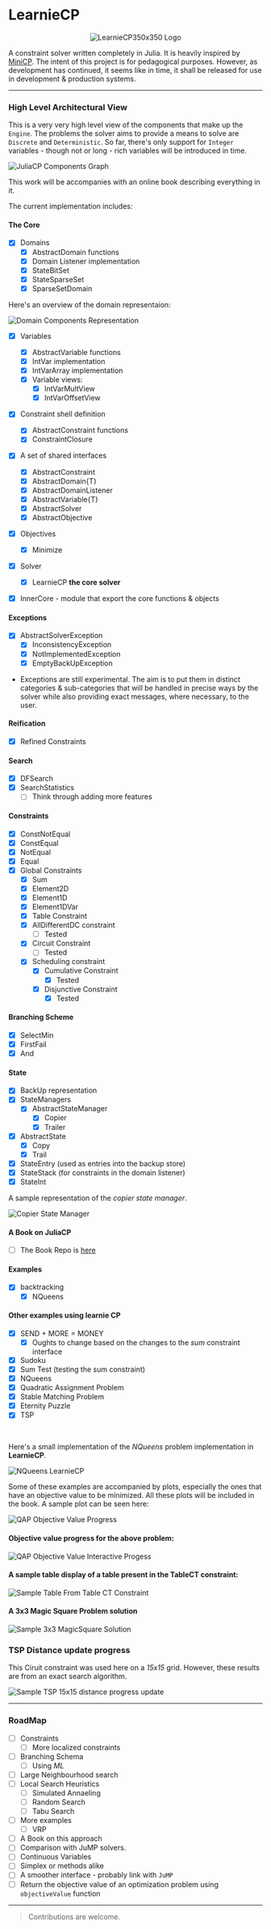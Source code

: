 # LearnieCP

<!-- ![LeanieCP Logo](assets/LearnieCP.png) -->

<p align="center">
  <img src="assets/LearnieCP350x350.png" alt="LearnieCP350x350 Logo"/>
</p>

A constraint solver written completely in Julia. It is heavily inspired by [MiniCP](http://minicp.org/). The intent of this project is for pedagogical purposes. However, as development has continued, it seems like in time, it shall be released for use in development & production systems. 

--- 
### High Level Architectural View

This is a very very high level view of the components that make up the `Engine`. The problems the solver aims to provide a means to solve are `Discrete` and `Deterministic`. So far, there's only support for `Integer` variables - though not or long - rich variables will be introduced in time.

![JuliaCP Components Graph](assets/OverviewArchitectire.png)

This work will be accompanies with an online book describing everything in it. 

The current implementation includes:

#### The Core
- [x] Domains
  - [x] AbstractDomain functions
  - [x] Domain Listener implementation
  - [x] StateBitSet
  - [x] StateSparseSet
  - [x] SparseSetDomain

Here's an overview of the domain representaion:

![Domain Components Representation](assets/DomainRepresentaion.png)

- [x] Variables
  - [x] AbstractVariable functions
  - [x] IntVar implementation
  - [x] IntVarArray implementation
  - [x] Variable views:
    - [x] IntVarMultView
    - [x] IntVarOffsetView
- [x] Constraint shell definition
  - [x] AbstractConstraint functions
  - [x] ConstraintClosure
- [x] A set of shared interfaces
  - [x] AbstractConstraint
  - [x] AbstractDomain{T}
  - [x] AbstractDomainListener
  - [x] AbstractVariable{T}
  - [x] AbstractSolver
  - [x] AbstractObjective
- [x] Objectives
  - [x] Minimize
- [x] Solver
  - [x] LearnieCP __the core solver__
- [x] InnerCore - module that export the core functions & objects


#### Exceptions
- [x] AbstractSolverException
  - [x] InconsistencyException
  - [x] NotImplementedException
  - [x] EmptyBackUpException

- Exceptions are still experimental. The aim is to put them in distinct categories & sub-categories that will be handled in precise ways by the solver while also providing exact messages, where necessary, to the user.

#### Reification
- [x] Refined Constraints

#### Search
- [x] DFSearch
- [x] SearchStatistics
  - [ ] Think through adding more features

#### Constraints
- [x] ConstNotEqual
- [x] ConstEqual
- [x] NotEqual
- [x] Equal
- [x] Global Constraints
  - [x] Sum
  - [x] Element2D
  - [x] Element1D
  - [x] Element1DVar
  - [x] Table Constraint
  - [x] AllDifferentDC constraint
    - [ ] Tested
  - [x] Circuit Constraint
    - [ ] Tested
  - [x] Scheduling constraint
    - [x] Cumulative Constraint
      - [x] Tested
    - [x] Disjunctive Constraint
      - [x] Tested  

#### Branching Scheme
- [x] SelectMin
- [x] FirstFail
- [x] And

#### State
- [x] BackUp representation
- [x] StateManagers
  - [x] AbstractStateManager
    - [x] Copier
    - [x] Trailer
- [x] AbstractState
  - [x] Copy
  - [x] Trail
- [x] StateEntry (used as entries into the backup store)
- [x] StateStack (for constraints in the domain listener)
- [x] StateInt

A sample representation of the _copier state manager_.

![Copier State Manager](assets/CopierStateManagerRepresentation.png)

#### A Book on JuliaCP
- [ ] The Book Repo is [here](https://github.com/Ochibobo/LearnieCPBook)

#### Examples
- [x] backtracking
  - [x] NQueens

#### Other examples using learnie CP
- [x] SEND + MORE = MONEY
  - [x] Oughts to change based on the changes to the _sum_ constraint interface
- [x] Sudoku
- [x] Sum Test (testing the sum constraint)
- [x] NQueens
- [x] Quadratic Assignment Problem
- [x] Stable Matching Problem
- [x] Eternity Puzzle
- [x] TSP

</br>

Here's a small implementation of the _NQueens_ problem implementation in __LearnieCP__.

![NQueens LearnieCP](assets/nqueens_crop.png)


Some of these examples are accompanied by plots, especially the ones that have an objective value to be minimized. All these plots will be included in the book. A sample plot can be seen here:

![QAP Objective Value Progress](assets/ObjectiveValueProgressPlot.png)

#### Objective value progress for the above problem:
![QAP Objective Value Interactive Progess](assets/qap_example_progress.gif)

#### A sample table display of a table present in the TableCT constraint:
![Sample Table From Table CT Constraint](assets/TableCTTableExample.png)

#### A 3x3 Magic Square Problem solution
![Sample 3x3 MagicSquare Solution](assets/MagicSquare3by3.png)

### TSP Distance update progress

This Ciruit constraint was used here on a _15x15_ grid. However, these results are from an exact search algorithm.

![Sample TSP 15x15 distance progress update](assets/tsp_v1.gif)

---

### RoadMap
- [ ] Constraints 
  - [ ] More localized constraints
- [ ] Branching Schema
  - [ ] Using _ML_
- [ ] Large Neighbourhood search
- [ ] Local Search Heuristics
  - [ ] Simulated Annaeling
  - [ ] Random Search
  - [ ] Tabu Search
- [ ] More examples
  - [ ] VRP
- [ ] A Book on this approach
- [ ] Comparison with JuMP solvers.
- [ ] Continuous Variables
- [ ] Simplex or methods alike
- [ ] A smoother interface - probably link with `JuMP`
- [ ] Return the objective value of an optimization problem using `objectiveValue` function

---
> Contributions are welcome.
